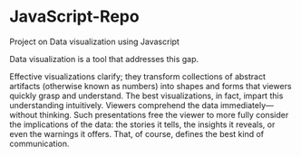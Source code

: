# JavaScript-Repo
Project on Data visualization using Javascript

Data visualization is a tool that addresses this gap.

Effective visualizations clarify; they transform collections of abstract artifacts (otherwise known as numbers) into 
shapes and forms that viewers quickly grasp and understand. The best visualizations, in fact, impart this understanding
intuitively. Viewers comprehend the data immediately—without thinking. Such presentations free the viewer to more 
fully consider the implications of the data: the stories it tells, the insights it reveals, or even the warnings it 
offers. That, of course, defines the best kind of communication.
